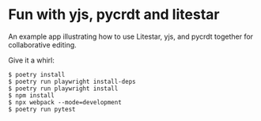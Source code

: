 # Fun with yjs, pycrdt and litestar

An example app illustrating how to use Litestar, yjs, and pycrdt together for collaborative editing.

Give it a whirl:

    $ poetry install
    $ poetry run playwright install-deps
    $ poetry run playwright install
    $ npm install
    $ npx webpack --mode=development
    $ poetry run pytest

